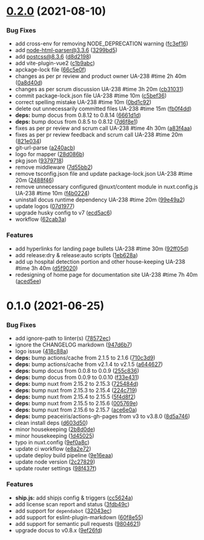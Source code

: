 # [0.2.0](https://github.com/geospoc/unc-sch-documentation/compare/v0.1.0...v0.2.0) (2021-08-10)


### Bug Fixes

* add cross-env for removing NODE_DEPRECATION warning ([fc3ef16](https://github.com/geospoc/unc-sch-documentation/commit/fc3ef16f03e70c02baf2b358ecb75e66ae2ed502))
* add node-html-parser@3.3.6 ([3299bd5](https://github.com/geospoc/unc-sch-documentation/commit/3299bd522f4593c5ce0efa6fa96cfc06f05f4337))
* add postcss@8.3.6 ([d8d2198](https://github.com/geospoc/unc-sch-documentation/commit/d8d21986f4cf1df020a7bd00ea67c48fff2f442f))
* add vite-plugin-vue2 ([c1b9abc](https://github.com/geospoc/unc-sch-documentation/commit/c1b9abc62468027d90b06f7c8675c205819d8d2c))
* apckage-lock file ([66c5e0f](https://github.com/geospoc/unc-sch-documentation/commit/66c5e0ff4a0be32f61b564871e671085938ead3f))
* changes as per pr review and product owner UA-238 #time 2h 40m ([0a8d40d](https://github.com/geospoc/unc-sch-documentation/commit/0a8d40df9cfe717421205cbde015ba35df09e0c0))
* changes as per scrum discussion UA-238 #time 3h 20m ([cb31031](https://github.com/geospoc/unc-sch-documentation/commit/cb3103128da70d06124ef3645c8d8fc3fc42f579))
* commit package-lock.json file UA-238 #time 10m ([c5bef36](https://github.com/geospoc/unc-sch-documentation/commit/c5bef3680785ca482a99cc0e0b0c23297da6b01d))
* correct spelling mistake UA-238 #time 10m ([0bd1c92](https://github.com/geospoc/unc-sch-documentation/commit/0bd1c9258147948fe76c762c32487448067c79c3))
* delete out unnecessarily committed files UA-238 #time 15m ([fb0f4dd](https://github.com/geospoc/unc-sch-documentation/commit/fb0f4ddcb9c2b3503872ae24016d7f50dde8c95f))
* **deps:** bump docus from 0.8.12 to 0.8.14 ([6661d1d](https://github.com/geospoc/unc-sch-documentation/commit/6661d1d35f7eee52e9fb0ad14a98dde0277b30f9))
* **deps:** bump docus from 0.8.5 to 0.8.12 ([7d6f8e1](https://github.com/geospoc/unc-sch-documentation/commit/7d6f8e1e85a9118432776ec7a5fab07fe6c521d9))
* fixes as per pr review and scrum call UA-238 #time 4h 30m ([a83f4aa](https://github.com/geospoc/unc-sch-documentation/commit/a83f4aa952ecc6be75bec9474cb889522c4937e6))
* fixes as per pr review feedback and scrum call UA-238 #time 20m ([821e034](https://github.com/geospoc/unc-sch-documentation/commit/821e03450f23d43784a965103e9892a5f2e14aa9))
* git-url-parse ([a240acb](https://github.com/geospoc/unc-sch-documentation/commit/a240acba4675af18b1aabbfb74b3b01281d60902))
* logo for mapper ([28d086b](https://github.com/geospoc/unc-sch-documentation/commit/28d086b6e40153ec7b4d73b85fab3ea77aef4083))
* pkg json ([9379718](https://github.com/geospoc/unc-sch-documentation/commit/937971865b2b63428ef680e5774c78e3e99aa8f6))
* remove middleware ([7d55bb2](https://github.com/geospoc/unc-sch-documentation/commit/7d55bb291961fa49f4ab03a2ffa94b43a0b49e8e))
* remove tsconfig.json file and update package-lock.json UA-238 #time 20m ([2488f46](https://github.com/geospoc/unc-sch-documentation/commit/2488f46fcbf5e81db3499611e99a56d85e090ef9))
* remove unnecessary configured @nuxt/content module in nuxt.config.js UA-238 #time 10m ([f4b0224](https://github.com/geospoc/unc-sch-documentation/commit/f4b0224dd889de1ff93f681a6caf99a0695c0413))
* uninstall docus runtime dependency UA-238 #time 20m ([99e49a2](https://github.com/geospoc/unc-sch-documentation/commit/99e49a28151190622c9c3fa6a1bacb5e89a7fe86))
* update logos ([07d1977](https://github.com/geospoc/unc-sch-documentation/commit/07d19779e08990066aad8af37f5cfc6c4a23e661))
* upgrade husky config to v7 ([ecd5ac6](https://github.com/geospoc/unc-sch-documentation/commit/ecd5ac69cc01e91a4fb6598884cac453b4326dd9))
* workflow ([62cab3a](https://github.com/geospoc/unc-sch-documentation/commit/62cab3a2d468fa586a78a22efc3130df5459db34))


### Features

* add hyperlinks for landing page bullets UA-238 #time 30m ([92ff05d](https://github.com/geospoc/unc-sch-documentation/commit/92ff05d9fb3a287727f855373faea942d9da3294))
* add release:dry & release:auto scripts ([1eb628a](https://github.com/geospoc/unc-sch-documentation/commit/1eb628aee671d57ab2ca2d575054accd82277a2e))
* add up hospital detection portion and other house-keeping UA-238 #time 3h 40m ([d5f9020](https://github.com/geospoc/unc-sch-documentation/commit/d5f9020751015091d8baaef552920a5f97bcc2d6))
* redesigning of home page for documentation site UA-238 #time 7h 40m ([aced5ee](https://github.com/geospoc/unc-sch-documentation/commit/aced5ee7eb6b61d6d41f3c4711efe39278210353))



# 0.1.0 (2021-06-25)


### Bug Fixes

* add ignore-path to linter(s) ([78572ec](https://github.com/geospoc/unc-sch-documentation/commit/78572ec29188eb4c4934c74fa1cc23962326c563))
* ignore the CHANGELOG markdown ([947d6b7](https://github.com/geospoc/unc-sch-documentation/commit/947d6b710c1eb815e736b15126793140785b84f7))
* logo issue ([418c88a](https://github.com/geospoc/unc-sch-documentation/commit/418c88ae5383af30e0e80f2037b88aa2579d78f6))
* **deps:** bump actions/cache from 2.1.5 to 2.1.6 ([710c3d9](https://github.com/geospoc/unc-sch-documentation/commit/710c3d9e7005a407dbf60da9c2fb7e53d778d36f))
* **deps:** bump actions/cache from v2.1.4 to v2.1.5 ([a644627](https://github.com/geospoc/unc-sch-documentation/commit/a644627de6b5ab6df246eac02453233e3ca098b1))
* **deps:** bump docus from 0.0.8 to 0.0.9 ([255c836](https://github.com/geospoc/unc-sch-documentation/commit/255c83641ff321a38a1d62a67e3a7d482e7ff933))
* **deps:** bump docus from 0.0.9 to 0.0.10 ([f33e431](https://github.com/geospoc/unc-sch-documentation/commit/f33e4311daef2ac2e6cfe24fdfa0bd3f13eacce2))
* **deps:** bump nuxt from 2.15.2 to 2.15.3 ([725484d](https://github.com/geospoc/unc-sch-documentation/commit/725484dd87ce223e5a936fa5f58c8a0f1c61afcc))
* **deps:** bump nuxt from 2.15.3 to 2.15.4 ([224c719](https://github.com/geospoc/unc-sch-documentation/commit/224c7198901504824a37def0cd7d5f7aa1d70376))
* **deps:** bump nuxt from 2.15.4 to 2.15.5 ([5f4d8f2](https://github.com/geospoc/unc-sch-documentation/commit/5f4d8f2d9a5ead02c7e723e141fd8ef28a74319a))
* **deps:** bump nuxt from 2.15.5 to 2.15.6 ([005769e](https://github.com/geospoc/unc-sch-documentation/commit/005769e970e34bc8fa4cdc1ea93ff5d7635b2f89))
* **deps:** bump nuxt from 2.15.6 to 2.15.7 ([ace6e0a](https://github.com/geospoc/unc-sch-documentation/commit/ace6e0a05d452f2199ce7152eaa4f87d98f369f6))
* **deps:** bump peaceiris/actions-gh-pages from v3 to v3.8.0 ([8d5a746](https://github.com/geospoc/unc-sch-documentation/commit/8d5a7464bde95a3fcc66fff2dcfb4b9afb409bb6))
* clean install deps ([d603d50](https://github.com/geospoc/unc-sch-documentation/commit/d603d509daba97b831fb7f659ac0c85c6fcab0ff))
* minor housekeeping ([2b8d0de](https://github.com/geospoc/unc-sch-documentation/commit/2b8d0de3e7cdd892da2a5f85da28362d1013d19d))
* minor housekeeping ([1d45025](https://github.com/geospoc/unc-sch-documentation/commit/1d45025f5bc235179fd81f8b32fb368eb64df7be))
* typo in nuxt.config ([9ef0a8c](https://github.com/geospoc/unc-sch-documentation/commit/9ef0a8c4200573a40ace560bd218632f3d6c8a40))
* update ci workflow ([e8a2e72](https://github.com/geospoc/unc-sch-documentation/commit/e8a2e72f4990c7f117db368c9ba40ff317f9a8a7))
* update deploy build pipeline ([9e16eaa](https://github.com/geospoc/unc-sch-documentation/commit/9e16eaa5c75df70c332e9954e946005c06823cfa))
* update node version ([2c27829](https://github.com/geospoc/unc-sch-documentation/commit/2c27829bd45d8dc2dc8316c9ec98ee89101ded47))
* update router settings ([98f437f](https://github.com/geospoc/unc-sch-documentation/commit/98f437fec9cb56c5f83b2a5f5ce70c29a4ebc79c))


### Features

* **ship.js:** add shipjs config & triggers ([cc5624a](https://github.com/geospoc/unc-sch-documentation/commit/cc5624aa3c34997a5d56a8f481efde766906331a))
* add license scan report and status ([3fdb49c](https://github.com/geospoc/unc-sch-documentation/commit/3fdb49c6bd14af51c38e02008efbc59551658d22))
* add support for `dependabot` ([32043ec](https://github.com/geospoc/unc-sch-documentation/commit/32043ec48c952cad55e637f186ed7a1632207b40))
* add support for eslint-plugin-markdown ([60f8e55](https://github.com/geospoc/unc-sch-documentation/commit/60f8e55a585c8e3de4728329e0c49c29efa79e6a))
* add support for semantic pull requests ([9804621](https://github.com/geospoc/unc-sch-documentation/commit/980462176d219fd8845e7d6dfe7e428179d7a79b))
* upgrade docus to v0.8.x ([9ef26fd](https://github.com/geospoc/unc-sch-documentation/commit/9ef26fdf9b9bd93b44523f9eb86198f17f29065f))



